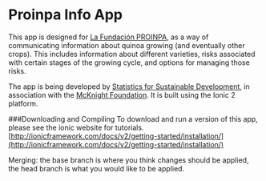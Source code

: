# Proinpa Info App
This app is designed for [La Fundación PROINPA](http://www.proinpa.org/), as a way of communicating information about quinoa growing (and eventually other crops).  This includes information about different varieties, risks associated with certain stages of the growing cycle, and options for managing those risks.  

The app is being developed by [Statistics for Sustainable Development](http://stats4sd.org), in association with the [McKnight Foundation](https://www.mcknight.org/).  It is built using the Ionic 2 platform. 

###Downloading and Compiling
To download and run a version of this app, please see the ionic website for tutorials.  [http://ionicframework.com/docs/v2/getting-started/installation/](http://ionicframework.com/docs/v2/getting-started/installation/)



Merging: the base branch is where you think changes should be applied, the head branch is what you would like to be applied.
